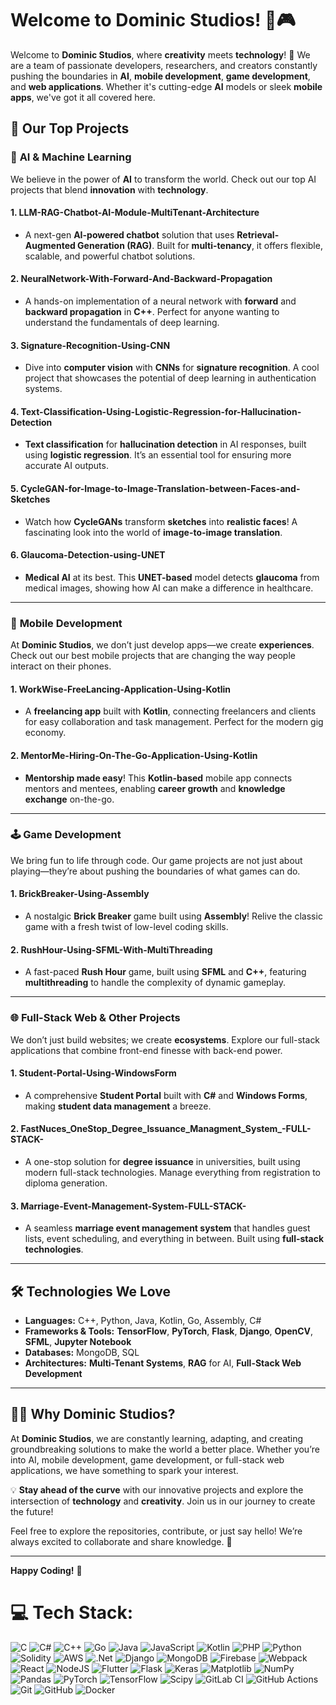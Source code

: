# Welcome to **Dominic Studios**! 👾🎮

Welcome to **Dominic Studios**, where **creativity** meets **technology**! 🚀 We are a team of passionate developers, researchers, and creators constantly pushing the boundaries in **AI**, **mobile development**, **game development**, and **web applications**. Whether it's cutting-edge **AI** models or sleek **mobile apps**, we've got it all covered here.

## 🌟 Our Top Projects

### 🤖 **AI & Machine Learning**

We believe in the power of **AI** to transform the world. Check out our top AI projects that blend **innovation** with **technology**.

#### 1. **LLM-RAG-Chatbot-AI-Module-MultiTenant-Architecture**
   - A next-gen **AI-powered chatbot** solution that uses **Retrieval-Augmented Generation (RAG)**. Built for **multi-tenancy**, it offers flexible, scalable, and powerful chatbot solutions.

#### 2. **NeuralNetwork-With-Forward-And-Backward-Propagation**
   - A hands-on implementation of a neural network with **forward** and **backward propagation** in **C++**. Perfect for anyone wanting to understand the fundamentals of deep learning.

#### 3. **Signature-Recognition-Using-CNN**
   - Dive into **computer vision** with **CNNs** for **signature recognition**. A cool project that showcases the potential of deep learning in authentication systems.

#### 4. **Text-Classification-Using-Logistic-Regression-for-Hallucination-Detection**
   - **Text classification** for **hallucination detection** in AI responses, built using **logistic regression**. It’s an essential tool for ensuring more accurate AI outputs.

#### 5. **CycleGAN-for-Image-to-Image-Translation-between-Faces-and-Sketches**
   - Watch how **CycleGANs** transform **sketches** into **realistic faces**! A fascinating look into the world of **image-to-image translation**.

#### 6. **Glaucoma-Detection-using-UNET**
   - **Medical AI** at its best. This **UNET-based** model detects **glaucoma** from medical images, showing how AI can make a difference in healthcare.

---

### 📱 **Mobile Development**

At **Dominic Studios**, we don’t just develop apps—we create **experiences**. Check out our best mobile projects that are changing the way people interact on their phones.

#### 1. **WorkWise-FreeLancing-Application-Using-Kotlin**
   - A **freelancing app** built with **Kotlin**, connecting freelancers and clients for easy collaboration and task management. Perfect for the modern gig economy.

#### 2. **MentorMe-Hiring-On-The-Go-Application-Using-Kotlin**
   - **Mentorship made easy**! This **Kotlin-based** mobile app connects mentors and mentees, enabling **career growth** and **knowledge exchange** on-the-go.

---

### 🕹️ **Game Development**

We bring fun to life through code. Our game projects are not just about playing—they’re about pushing the boundaries of what games can do.

#### 1. **BrickBreaker-Using-Assembly**
   - A nostalgic **Brick Breaker** game built using **Assembly**! Relive the classic game with a fresh twist of low-level coding skills.

#### 2. **RushHour-Using-SFML-With-MultiThreading**
   - A fast-paced **Rush Hour** game, built using **SFML** and **C++**, featuring **multithreading** to handle the complexity of dynamic gameplay.

---

### 🌐 **Full-Stack Web & Other Projects**

We don’t just build websites; we create **ecosystems**. Explore our full-stack applications that combine front-end finesse with back-end power.

#### 1. **Student-Portal-Using-WindowsForm**
   - A comprehensive **Student Portal** built with **C#** and **Windows Forms**, making **student data management** a breeze.

#### 2. **FastNuces_OneStop_Degree_Issuance_Managment_System_-FULL-STACK-**
   - A one-stop solution for **degree issuance** in universities, built using modern full-stack technologies. Manage everything from registration to diploma generation.

#### 3. **Marriage-Event-Management-System-FULL-STACK-**
   - A seamless **marriage event management system** that handles guest lists, event scheduling, and everything in between. Built using **full-stack technologies**.

---

## 🛠️ **Technologies We Love**

- **Languages:** C++, Python, Java, Kotlin, Go, Assembly, C#
- **Frameworks & Tools:** **TensorFlow**, **PyTorch**, **Flask**, **Django**, **OpenCV**, **SFML**, **Jupyter Notebook**
- **Databases:** MongoDB, SQL
- **Architectures:** **Multi-Tenant Systems**, **RAG** for AI, **Full-Stack Web Development**

---

## 👨‍💻 Why Dominic Studios?

At **Dominic Studios**, we are constantly learning, adapting, and creating groundbreaking solutions to make the world a better place. Whether you’re into AI, mobile development, game development, or full-stack web applications, we have something to spark your interest.

💡 **Stay ahead of the curve** with our innovative projects and explore the intersection of **technology** and **creativity**. Join us in our journey to create the future!

Feel free to explore the repositories, contribute, or just say hello! We’re always excited to collaborate and share knowledge. 🚀

---

**Happy Coding!** 🎉



# 💻 Tech Stack:
![C](https://img.shields.io/badge/c-%2300599C.svg?style=for-the-badge&logo=c&logoColor=white) ![C#](https://img.shields.io/badge/c%23-%23239120.svg?style=for-the-badge&logo=csharp&logoColor=white) ![C++](https://img.shields.io/badge/c++-%2300599C.svg?style=for-the-badge&logo=c%2B%2B&logoColor=white) ![Go](https://img.shields.io/badge/go-%2300ADD8.svg?style=for-the-badge&logo=go&logoColor=white) ![Java](https://img.shields.io/badge/java-%23ED8B00.svg?style=for-the-badge&logo=openjdk&logoColor=white) ![JavaScript](https://img.shields.io/badge/javascript-%23323330.svg?style=for-the-badge&logo=javascript&logoColor=%23F7DF1E) ![Kotlin](https://img.shields.io/badge/kotlin-%237F52FF.svg?style=for-the-badge&logo=kotlin&logoColor=white) ![PHP](https://img.shields.io/badge/php-%23777BB4.svg?style=for-the-badge&logo=php&logoColor=white) ![Python](https://img.shields.io/badge/python-3670A0?style=for-the-badge&logo=python&logoColor=ffdd54) ![Solidity](https://img.shields.io/badge/Solidity-%23363636.svg?style=for-the-badge&logo=solidity&logoColor=white) ![AWS](https://img.shields.io/badge/AWS-%23FF9900.svg?style=for-the-badge&logo=amazon-aws&logoColor=white) ![.Net](https://img.shields.io/badge/.NET-5C2D91?style=for-the-badge&logo=.net&logoColor=white) ![Django](https://img.shields.io/badge/django-%23092E20.svg?style=for-the-badge&logo=django&logoColor=white) ![MongoDB](https://img.shields.io/badge/MongoDB-%234ea94b.svg?style=for-the-badge&logo=mongodb&logoColor=white) ![Firebase](https://img.shields.io/badge/firebase-a08021?style=for-the-badge&logo=firebase&logoColor=ffcd34) ![Webpack](https://img.shields.io/badge/webpack-%238DD6F9.svg?style=for-the-badge&logo=webpack&logoColor=black) ![React](https://img.shields.io/badge/react-%2320232a.svg?style=for-the-badge&logo=react&logoColor=%2361DAFB) ![NodeJS](https://img.shields.io/badge/node.js-6DA55F?style=for-the-badge&logo=node.js&logoColor=white) ![Flutter](https://img.shields.io/badge/Flutter-%2302569B.svg?style=for-the-badge&logo=Flutter&logoColor=white) ![Flask](https://img.shields.io/badge/flask-%23000.svg?style=for-the-badge&logo=flask&logoColor=white) ![Keras](https://img.shields.io/badge/Keras-%23D00000.svg?style=for-the-badge&logo=Keras&logoColor=white) ![Matplotlib](https://img.shields.io/badge/Matplotlib-%23ffffff.svg?style=for-the-badge&logo=Matplotlib&logoColor=black) ![NumPy](https://img.shields.io/badge/numpy-%23013243.svg?style=for-the-badge&logo=numpy&logoColor=white) ![Pandas](https://img.shields.io/badge/pandas-%23150458.svg?style=for-the-badge&logo=pandas&logoColor=white) ![PyTorch](https://img.shields.io/badge/PyTorch-%23EE4C2C.svg?style=for-the-badge&logo=PyTorch&logoColor=white) ![TensorFlow](https://img.shields.io/badge/TensorFlow-%23FF6F00.svg?style=for-the-badge&logo=TensorFlow&logoColor=white) ![Scipy](https://img.shields.io/badge/SciPy-%230C55A5.svg?style=for-the-badge&logo=scipy&logoColor=%white) ![GitLab CI](https://img.shields.io/badge/gitlab%20CI-%23181717.svg?style=for-the-badge&logo=gitlab&logoColor=white) ![GitHub Actions](https://img.shields.io/badge/github%20actions-%232671E5.svg?style=for-the-badge&logo=githubactions&logoColor=white) ![Git](https://img.shields.io/badge/git-%23F05033.svg?style=for-the-badge&logo=git&logoColor=white) ![GitHub](https://img.shields.io/badge/github-%23121011.svg?style=for-the-badge&logo=github&logoColor=white) ![Docker](https://img.shields.io/badge/docker-%230db7ed.svg?style=for-the-badge&logo=docker&logoColor=white)
